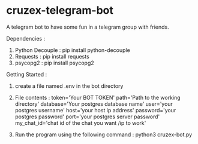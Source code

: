 # cruzex-telegram-bot
 A telegram bot to have some fun in a telegram group with friends.
 
 Dependencies :
 1. Python Decouple : pip install python-decouple
 2. Requests : pip install requests
 3. psycopg2 : pip install psycopg2

 Getting Started :
 1. create a file named .env in the bot directory
 2. File contents : 
   token='Your BOT TOKEN'
   path='Path to the working directory'
   database='Your postgres database name'
   user='your postgres username'
   host='your host ip address'
   password='your postgres password'
   port='your postgres server password'
   my_chat_id='chat id of the chat you want /ip to work'
  
 3. Run the program using the following command :
    python3 cruzex-bot.py
